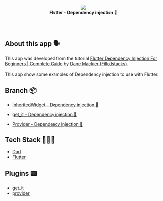 <!-- header section -->
<p align="center">
  <img src="https://i.imgur.com/tMABnDo.png" /><br/>
  <span><b>Flutter - Dependency injection 💉</b></span><br/>
</p>
<!-- header section END -->

<br/>

<!-- show case/gif section -->

<!-- show case/gif section END -->

<br/>

<!-- about app and course section -->

## About this app 🗣

This app was developed from the tutorial [Flutter Dependency Injection For Beginners | Complete Guide](https://www.youtube.com/watch?v=vBT-FhgMaWM&list=PLdTodMosi-BwEwlzjN6EyS1vwGXFo-UlK&index=4) by [Dane Mackier (Filledstacks)](https://www.filledstacks.com/).<br/><br/>
This app show some examples of Dependency injection to use with Flutter.

## Branch 📦

- [InheritedWidget - Dependency injection 💉 ](https://github.com/samuelematias/dependency_injection/blob/7a49a77a2e95fd016701b9e67ee9ddfc5304bc88/lib/inherited_injection.dart#L4)

- [get_it - Dependency injection 💉 ](https://github.com/samuelematias/dependency_injection/blob/di/get_it/lib/locator.dart)

- [Provider - Dependency injection 💉 ](https://github.com/samuelematias/dependency_injection/blob/4a82e08e68d7bdfea089c793152db99cee9e5cc9/lib/main.dart#L15)

## Tech Stack 👩🏾‍💻

- [Dart](https://dart.dev/)
- [Flutter](https://flutter.dev/)

## Plugins 📟

- [get_it](https://pub.dev/packages/get_it)
- [provider](https://pub.dev/packages/provider)

<!-- about app and course section END -->

